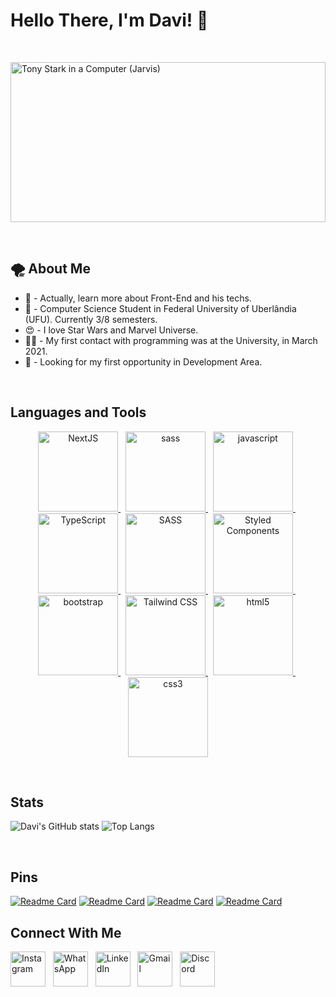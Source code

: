 
# Hello There, I'm Davi! 👋
&nbsp;

<div>
    <img align="center" alt="Tony Stark in a Computer (Jarvis)" src="https://64.media.tumblr.com/32bcb136dd2df1db7b45b79f279c920e/44d27a9d46b35df3-7b/s500x750/fa0e3124b119e92be00c3a32835ff8925ed7e017.gifv" height=256px width=100%>
</div>

&nbsp;

## 🌪 About Me

* 🧠 - Actually, learn more about Front-End and his techs.
* 📙 - Computer Science Student in Federal University of Uberlândia (UFU). Currently 3/8 semesters.
* 😍 - I love Star Wars and Marvel Universe.
* 👨‍💻 - My first contact with programming was at the University, in March 2021.
* 🔎 - Looking for my first opportunity in Development Area.

&nbsp;
## Languages and Tools

<p align="center"> 
    <a href="https://nextjs.org/" target="_blank" rel="noreferrer"> <img src="https://github.com/rahuldkjain/github-profile-readme-generator/blob/master/src/images/icons/StaticSiteGenerators/nextjs.svg" alt="NextJS" width="128" height="128"/> </a>
    &nbsp; 
    <a href="https://pt-br.reactjs.org/" target="_blank" rel="noreferrer"> <img src="https://i.giphy.com/media/eNAsjO55tPbgaor7ma/200w.webp" alt="sass" width="128" height="128"/> </a> 
    &nbsp;
    <a href="https://developer.mozilla.org/en-US/docs/Web/JavaScript" target="_blank" rel="noreferrer"> <img src="https://cdn.hashnode.com/res/hashnode/image/upload/v1622432919395/OStnZ-nKh.gif?auto=format,compress&gif-q=60&format=webm" alt="javascript" width="128" height="128"/> </a>
    &nbsp;
    <a href="https://www.typescriptlang.org/" target="_blank" rel="noreferrer"> <img src="https://github.com/rahuldkjain/github-profile-readme-generator/blob/master/src/images/icons/ProgrammingLanguages/typescript.svg" alt="TypeScript" width="128" height="128"/> </a>
    &nbsp;
    <a href="https://sass-lang.com/" target="_blank" rel="noreferrer"> <img src="https://github.com/rahuldkjain/github-profile-readme-generator/blob/master/src/images/icons/FrontendDevelopment/sass.svg" alt="SASS" width="128" height="128"/> </a>
    &nbsp;
    <a href="https://styled-components.com/" target="_blank" rel="noreferrer"> <img src="https://raw.githubusercontent.com/styled-components/brand/master/styled-components.png" alt="Styled Components" width="128" height="128"/> </a> 
     &nbsp;
    <a href="https://getbootstrap.com/" target="_blank" rel="noreferrer"> <img src="https://media4.giphy.com/media/Sr8xDpMwVKOHUWDVRD/giphy.gif?cid=790b761179b71102898d646d04e8de917c7cee968266ce9a&rid=giphy.gif&ct=s" alt="bootstrap" width="128" height="128"/> </a>
    &nbsp;
    <a href="https://tailwindcss.com/" target="_blank" rel="noreferrer"> <img src="https://github.com/rahuldkjain/github-profile-readme-generator/blob/master/src/images/icons/FrontendDevelopment/tailwind.svg" alt="Tailwind CSS" width="128" height="128"/> </a> 
     &nbsp;
    <a href="https://www.w3.org/html/" target="_blank" rel="noreferrer"> <img src="https://media2.giphy.com/media/XAxylRMCdpbEWUAvr8/giphy.gif?cid=790b7611f5b78cee6d0974fcfc7c0c723b1c600346853961&rid=giphy.gif&ct=s" alt="html5" width="128" height="128"/> </a>
    &nbsp;
    <a href="https://www.w3schools.com/css/" target="_blank" rel="noreferrer"> <img src="https://media4.giphy.com/media/fsEaZldNC8A1PJ3mwp/giphy.gif" alt="css3" width="128" height="128"/> </a>
</p>

&nbsp;
## Stats

![Davi's GitHub stats](https://github-readme-stats.vercel.app/api?username=davilacerda&count_private=true&theme=tokyonight&hide=stars,prs&border_color=0f0f0f&show_icons=true)
![Top Langs](https://github-readme-stats.vercel.app/api/top-langs/?username=davilacerda&theme=tokyonight&border_color=0f0f0f&layout=compact)

&nbsp;
## Pins

[![Readme Card](https://github-readme-stats.vercel.app/api/pin/?username=davilacerda&repo=disneyplus-nextjs&theme=tokyonight&border_color=0f0f0f)](https://github.com/DaviLacerda/disneyplus-nextjs)
[![Readme Card](https://github-readme-stats.vercel.app/api/pin/?username=davilacerda&repo=randomify&theme=tokyonight&border_color=0f0f0f)](https://github.com/DaviLacerda/randomify)
[![Readme Card](https://github-readme-stats.vercel.app/api/pin/?username=davilacerda&repo=ballerini_devs&theme=tokyonight&border_color=0f0f0f)](https://github.com/DaviLacerda/ballerini_devs)
[![Readme Card](https://github-readme-stats.vercel.app/api/pin/?username=davilacerda&repo=my-portfolio&theme=tokyonight&border_color=0f0f0f)](https://github.com/davilacerda/my-portfolio)

## Connect With Me

<p align="left">
    <a href="https://instagram.com/davi16lacerda" target="blank"><img align="center" src="https://raw.githubusercontent.com/rahuldkjain/github-profile-readme-generator/master/src/images/icons/Social/instagram.svg" alt="Instagram" height="56" width="56"/></a>
    &nbsp;
    <a href="https://api.whatsapp.com/send?phone=5534992750234&text=Ol%C3%A1%20Davi%2C%20tudo%20bem%3F" target="blank"><img align="center" src="https://github.com/rahuldkjain/github-profile-readme-generator/blob/master/src/images/icons/Social/whatsapp.svg" alt="WhatsApp" height="56" width="56"/></a>
    &nbsp;
    <a href="https://linkedin.com/in/davi16lacerda" target="blank"><img align="center" src="https://raw.githubusercontent.com/rahuldkjain/github-profile-readme-generator/master/src/images/icons/Social/linked-in-alt.svg" alt="LinkedIn" height="56" width="56"/></a>
    &nbsp;
    <a href="mailto:davi16lacerda@gmail.com?subject=Digite%20o%20assunto%20aqui" target="blank"><img align="center" src="https://cdn-icons-png.flaticon.com/512/281/281769.png" alt="Gmail" height="56" width="56"/></a>
    &nbsp;
    <a href="https://discord.com/users/272922827118870541" target="blank"><img align="center" src="https://raw.githubusercontent.com/rahuldkjain/github-profile-readme-generator/master/src/images/icons/Social/discord.svg" alt="Discord" height="56" width="56"/></a>
</p>

&nbsp;
